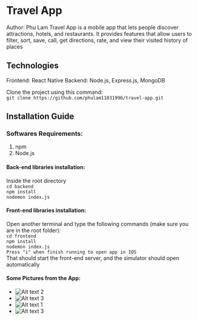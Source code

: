 # Travel App
Author: Phu Lam
Travel App is a mobile app that lets people discover attractions, hotels, and restaurants. It provides features that allow users to filter, sort, save, call, get directions, rate, and view their visited history of places

## Technologies
Frontend: React Native
Backend: Node.js, Express.js, MongoDB

Clone the project using this command: <br />
`git clone https://github.com/phulam11031996/travel-app.git`

## Installation Guide
### Softwares Requirements:
1) npm
2) Node.js

#### Back-end libraries installation:
Inside the root directory<br />
`cd backend` <br />
`npm install` <br />
`nodemon index.js` <br />

#### Front-end libraries installation:
Open another terminal and type the following commands (make sure you are in the root folder):<br />
`cd frontend`<br />
`npm install`<br />
`nodemon index.js`<br />
`Press "i" when finish running to open app in IOS`<br />
That should start the front-end server, and the simulator should open automatically

#### Some Pictures from the App:
* ![Alt text 2]()
* ![Alt text 3]()
* ![Alt text 1]()
* ![Alt text 3]()
